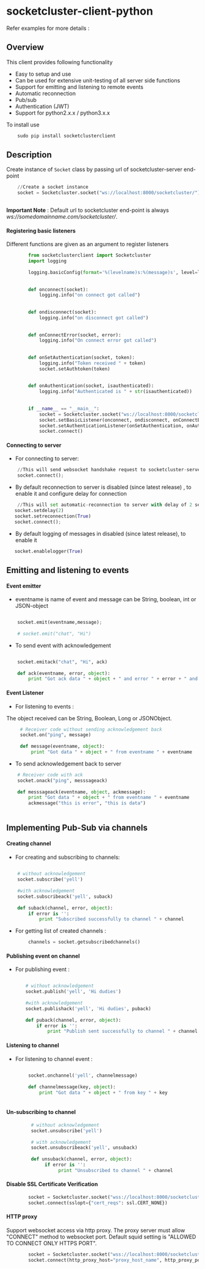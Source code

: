 # socketcluster-client-python
Refer examples for more details :
    
Overview
--------
This client provides following functionality

- Easy to setup and use
- Can be used for extensive unit-testing of all server side functions
- Support for emitting and listening to remote events
- Automatic reconnection
- Pub/sub
- Authentication (JWT)
- Support for python2.x.x / python3.x.x

To install use
```python
    sudo pip install socketclusterclient
```

Description
-----------
Create instance of `Socket` class by passing url of socketcluster-server end-point 

```python
    //Create a socket instance
    socket = Socketcluster.socket("ws://localhost:8000/socketcluster/") 
    
```
**Important Note** : Default url to socketcluster end-point is always *ws://somedomainname.com/socketcluster/*.

#### Registering basic listeners
 
Different functions are given as an argument to register listeners

```python
        from socketclusterclient import Socketcluster
        import logging
        
        logging.basicConfig(format='%(levelname)s:%(message)s', level=logging.DEBUG)
        
        
        def onconnect(socket):
            logging.info("on connect got called")
        
        
        def ondisconnect(socket):
            logging.info("on disconnect got called")
        
        
        def onConnectError(socket, error):
            logging.info("On connect error got called")
        
        
        def onSetAuthentication(socket, token):
            logging.info("Token received " + token)
            socket.setAuthtoken(token)
        
        
        def onAuthentication(socket, isauthenticated):
            logging.info("Authenticated is " + str(isauthenticated))
            
            
        if __name__ == "__main__":
            socket = Socketcluster.socket("ws://localhost:8000/socketcluster/")
            socket.setBasicListener(onconnect, ondisconnect, onConnectError)
            socket.setAuthenticationListener(onSetAuthentication, onAuthentication)
            socket.connect()
```

#### Connecting to server

- For connecting to server:

```python
    //This will send websocket handshake request to socketcluster-server
    socket.connect();
```


- By default reconnection to server is disabled (since latest release) , to enable it and configure delay for connection

```python
    //This will set automatic-reconnection to server with delay of 2 seconds and repeating it for infinitely
   socket.setdelay(2)
   socket.setreconnection(True)
   socket.connect();
```

- By default logging of messages in disabled (since latest release), to enable it

```python
   socket.enablelogger(True)
```

Emitting and listening to events
--------------------------------
#### Event emitter

- eventname is name of event and message can be String, boolean, int or JSON-object

```python

    socket.emit(eventname,message);
        
    # socket.emit("chat", "Hi")
```

- To send event with acknowledgement

```python

    socket.emitack("chat", "Hi", ack)  
        
    def ack(eventname, error, object):
        print "Got ack data " + object + " and error " + error + " and eventname is " + eventname
```

#### Event Listener

- For listening to events :

The object received can be String, Boolean, Long or JSONObject.

```python
     # Receiver code without sending acknowledgement back
     socket.on("ping", message)
     
     def message(eventname, object):
         print "Got data " + object + " from eventname " + eventname
```

- To send acknowledgement back to server

```python
    # Receiver code with ack
    socket.onack("ping", messsageack)
    
    def messsageack(eventname, object, ackmessage):
        print "Got data " + object + " from eventname " + eventname
        ackmessage("this is error", "this is data")
        
```

Implementing Pub-Sub via channels
---------------------------------

#### Creating channel

- For creating and subscribing to channels:

```python
    
    # without acknowledgement
    socket.subscribe('yell')
    
    #with acknowledgement
    socket.subscribeack('yell', suback)
    
    def suback(channel, error, object):
        if error is '':
            print "Subscribed successfully to channel " + channel
```

- For getting list of created channels :
 
```python
        channels = socket.getsubscribedchannels()

``` 





#### Publishing event on channel

- For publishing event :

```python

       # without acknowledgement
       socket.publish('yell', 'Hi dudies')
       
       #with acknowledgement
       socket.publishack('yell', 'Hi dudies', puback)
       
       def puback(channel, error, object):
           if error is '':
               print "Publish sent successfully to channel " + channel
``` 
 
#### Listening to channel

- For listening to channel event :

```python
        
        socket.onchannel('yell', channelmessage)
    
        def channelmessage(key, object):
            print "Got data " + object + " from key " + key
    
``` 
     
#### Un-subscribing to channel

```python
         # without acknowledgement
         socket.unsubscribe('yell')
         
         # with acknowledgement
         socket.unsubscribeack('yell', unsuback) 
         
         def unsuback(channel, error, object):
              if error is '':
                   print "Unsubscribed to channel " + channel 
```
      
#### Disable SSL Certificate Verification

```python
        socket = Socketcluster.socket("wss://localhost:8000/socketcluster/")
        socket.connect(sslopt={"cert_reqs": ssl.CERT_NONE})
```

#### HTTP proxy

Support websocket access via http proxy. The proxy server must allow "CONNECT" method to websocket port. Default squid setting is "ALLOWED TO CONNECT ONLY HTTPS PORT".

```python
        socket = Socketcluster.socket("wss://localhost:8000/socketcluster/")
        socket.connect(http_proxy_host="proxy_host_name", http_proxy_port=3128)
```
